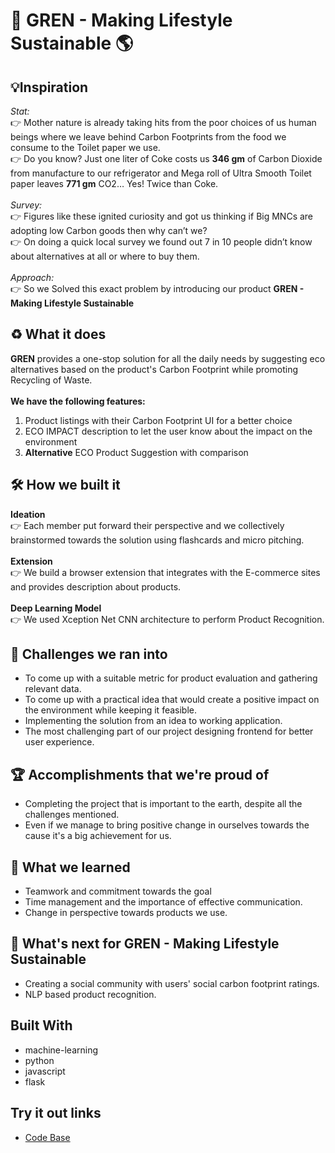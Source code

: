 # 🌳 GREN - Making Lifestyle Sustainable 🌎

## 💡Inspiration
_Stat:_ <br/> 
👉 Mother nature is already taking hits from the poor choices of us human beings where we leave behind Carbon Footprints from the food we consume to the Toilet paper we use. <br/>
👉 Do you know? Just one liter of Coke costs us **346 gm** of Carbon Dioxide from manufacture to our refrigerator and Mega roll of Ultra Smooth Toilet paper leaves **771 gm** CO2… Yes! Twice than Coke.  <br/>
<br/>
_Survey:_ <br/> 
👉 Figures like these ignited curiosity and got us thinking if Big MNCs are adopting low Carbon goods then why can’t we?  <br/>
👉 On doing a quick local survey we found out 7 in 10 people didn’t know about alternatives at all or where to buy them. <br/>
<br/>
_Approach:_ <br/> 
👉 So we Solved this exact problem by introducing our product **GREN -  Making Lifestyle Sustainable** <br/>

## ♻️ What it does
**GREN** provides a one-stop solution for all the daily needs by suggesting eco alternatives based on the product's Carbon Footprint while promoting Recycling of Waste.
<br/><br/>
**We have the following features:** <br/>
1. Product listings with their Carbon Footprint UI for a better choice <br/>
2. ECO IMPACT description to let the user know about the impact on the environment <br/>
3. **Alternative** ECO Product Suggestion with comparison

## 🛠️ How we built it
**Ideation** <br/>
👉 Each member put forward their perspective and we collectively brainstormed towards the solution using flashcards and micro pitching. <br/><br/>
**Extension** <br/>
👉 We build a browser extension that integrates with the E-commerce sites and provides description about products. <br/><br/>
**Deep Learning Model** <br/>
👉 We used Xception Net CNN architecture to perform Product Recognition.

## 🗻 Challenges we ran into
* To come up with a suitable metric for product evaluation and gathering relevant data.<br/>
* To come up with a practical idea that would create a positive impact on the environment while keeping it feasible.<br/>
* Implementing the solution from an idea to working application. <br/>
* The most challenging part of our project designing frontend for better user experience. <br/>

## 🏆 Accomplishments that we're proud of
* Completing the project that is important to the earth, despite all the challenges mentioned.  <br/>
* Even if we manage to bring positive change in ourselves towards the cause it's a big achievement for us. <br/>
 
## 📖 What we learned
* Teamwork and commitment towards the goal <br/>
* Time management and the importance of effective communication. <br/>
* Change in perspective towards products we use. <br/>

## 🚀 What's next for GREN - Making Lifestyle Sustainable
* Creating a social community with users' social carbon footprint ratings.
* NLP based product recognition.

## Built With
- machine-learning
- python
- javascript
- flask

## Try it out links
* <a href="https://github.com/Diwakar-Gupta/Gren/">Code Base</a>

